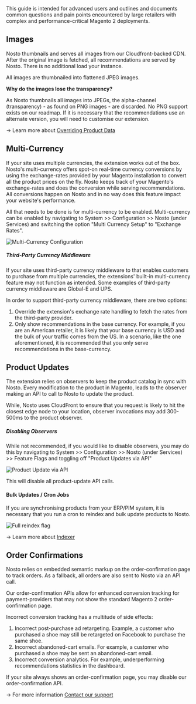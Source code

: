 This guide is intended for advanced users and outlines and documents common questions and pain points encountered by large retailers with complex and performance-critical Magento 2 deployments.

## Images

Nosto thumbnails and serves all images from our Cloudfront-backed CDN. After the original image is fetched, all recommendations are served by Nosto. There is no additional load your instance.

All images are thumbnailed into flattened JPEG images.

**Why do the images lose the transparency?**

As Nosto thumbnails all images into JPEGs, the alpha-channel (transparency) - as found on PNG images - are discarded. No PNG support exists on our roadmap. If it is necessary that the recommendations use an alternate version, you will need to customise our extension.

→ Learn more about [Overriding Product Data](Overriding-Product-Data.md)

## Multi-Currency

If your site uses multiple currencies, the extension works out of the box. Nosto's multi-currency offers spot-on real-time currency conversions by using the exchange-rates provided by your Magento installation to convert all the product prices on the fly. Nosto keeps track of your Magento's exchange-rates and does the conversion while serving recommendations. All conversions happen on Nosto and in no way does this feature impact your website's performance.

All that needs to be done is for multi-currency to be enabled. Multi-currency can be enabled by navigating to System >> Configuration >>  Nosto (under Services) and switching the option "Multi Currency Setup" to "Exchange Rates".

![Multi-Currency Configuration](https://user-images.githubusercontent.com/2778820/49803115-9ba40580-fd57-11e8-8259-4a2626ec3504.png)

##### Third-Party Currency Middleware

If your site uses third-party currency middleware to that enables customers to purchase from multiple currencies, the extensions' built-in multi-currency feature may not function as intended. Some examples of third-party currency middleware are Global-E and UPS.

In order to support third-party currency middleware, there are two options:

1. Override the extension's exchange rate handling to fetch the rates from the third-party provider.
2. Only show recommendations in the base currency. For example, if you are an American retailer, it is likely that your base currency is USD and the bulk of your traffic comes from the US. In a scenario, like the one aforementioned, it is recommended that you only serve recommendations in the base-currency.

## Product Updates

The extension relies on observers to keep the product catalog in sync with Nosto. Every modification to the product in Magento, leads to the observer making an API to call to Nosto to update the product.

While, Nosto uses CloudFront to ensure that you request is likely to hit the closest edge node to your location, observer invocations may add 300-500ms to the product observer.

##### Disabling Observers

While not recommended, if you would like to disable observers, you may do this by navigating to System >> Configuration >>  Nosto (under Services) >> Feature Flags and toggling off "Product Updates via API"

![Product Update via API](https://user-images.githubusercontent.com/2778820/49804730-07886d00-fd5c-11e8-9455-df3331b32be3.png)

This will disable all product-update API calls.

#### Bulk Updates / Cron Jobs

If you are synchronising products from your ERP/PIM system, it is necessary that you run a cron to reindex and bulk update products to Nosto.

![Full reindex flag](https://user-images.githubusercontent.com/2778820/49804818-43233700-fd5c-11e8-82a5-59cb6ca0520d.png)

→ Learn more about [Indexer](Indexer.md)

## Order Confirmations

Nosto relies on embedded semantic markup on the order-confirmation page to track orders. As a fallback, all orders are also sent to Nosto via an API call.

Our order-confirmation APIs allow for enhanced conversion tracking for payment-providers that may not show the standard Magento 2 order-confirmation page.

Incorrect conversion tracking has a multitude of side effects:

1. Incorrect post-purchase ad retargeting. Example, a customer who purchased a shoe may still be retargeted on Facebook to purchase the same shoe.
2. Incorrect abandoned-cart emails. For example, a customer who purchased a shoe may be sent an abandoned-cart email.
3. Incorrect conversion analytics. For example, underperforming recommendations statistics in the dashboard.

If your site always shows an order-confirmation page, you may disable our order-confirmation API.

→ For more information [Contact our support](mailto:support@nosto.com)